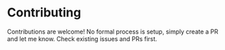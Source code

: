 # Contributing

Contributions are welcome! No formal process is setup, simply create a PR and let me know. Check existing issues and PRs first.
